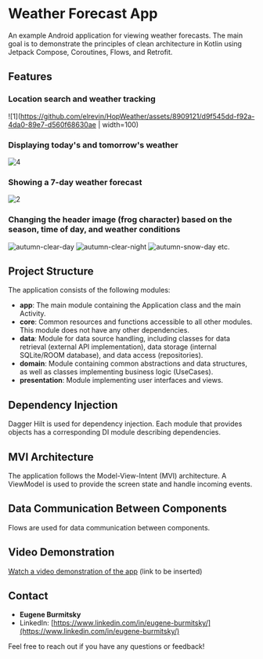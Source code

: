 # Weather Forecast App

An example Android application for viewing weather forecasts. The main goal is to demonstrate the principles of clean architecture in Kotlin using Jetpack Compose, Coroutines, Flows, and Retrofit.

## Features
### Location search and weather tracking
![1](https://github.com/elrevin/HopWeather/assets/8909121/d9f545dd-f92a-4da0-89e7-d560f68630ae | width=100)

### Displaying today's and tomorrow's weather
![4](https://github.com/elrevin/HopWeather/assets/8909121/82277324-024a-4168-a862-893e0b792678)


### Showing a 7-day weather forecast
![2](https://github.com/elrevin/HopWeather/assets/8909121/3d81ef97-d700-43a6-830f-8bfef9a0becf)

### Changing the header image (frog character) based on the season, time of day, and weather conditions
![autumn-clear-day](https://github.com/elrevin/HopWeather/assets/8909121/44e31eee-5456-431a-b5b1-8c63442f4061)
![autumn-clear-night](https://github.com/elrevin/HopWeather/assets/8909121/93094c75-bb6b-4472-be39-892a47b6d7a9)
![autumn-snow-day](https://github.com/elrevin/HopWeather/assets/8909121/7c9bacf6-3dd5-4faa-ac4c-fa3b5e939f8d)
etc.

## Project Structure

The application consists of the following modules:
- **app**: The main module containing the Application class and the main Activity.
- **core**: Common resources and functions accessible to all other modules. This module does not have any other dependencies.
- **data**: Module for data source handling, including classes for data retrieval (external API implementation), data storage (internal SQLite/ROOM database), and data access (repositories).
- **domain**: Module containing common abstractions and data structures, as well as classes implementing business logic (UseCases).
- **presentation**: Module implementing user interfaces and views.

## Dependency Injection

Dagger Hilt is used for dependency injection. Each module that provides objects has a corresponding DI module describing dependencies.

## MVI Architecture

The application follows the Model-View-Intent (MVI) architecture. A ViewModel is used to provide the screen state and handle incoming events.

## Data Communication Between Components

Flows are used for data communication between components.

## Video Demonstration

[Watch a video demonstration of the app](#) (link to be inserted)

## Contact
- **Eugene Burmitsky**
- LinkedIn: [https://www.linkedin.com/in/eugene-burmitsky/](https://www.linkedin.com/in/eugene-burmitsky/)

Feel free to reach out if you have any questions or feedback!
